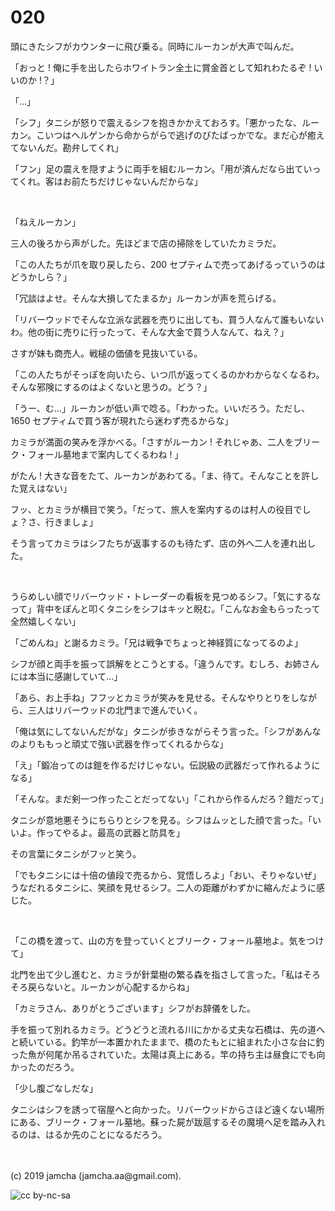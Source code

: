 

# 020

頭にきたシフがカウンターに飛び乗る。同時にルーカンが大声で叫んだ。

「おっと ! 俺に手を出したらホワイトラン全土に賞金首として知れわたるぞ ! いいのか !？」

「…」

「シフ」タニシが怒りで震えるシフを抱きかかえておろす。「悪かったな、ルーカン。こいつはヘルゲンから命からがらで逃げのびたばっかでな。まだ心が癒えてないんだ。勘弁してくれ」

「フン」足の震えを隠すように両手を組むルーカン。「用が済んだなら出ていってくれ。客はお前たちだけじゃないんだからな」

<br>

「ねえルーカン」

三人の後ろから声がした。先ほどまで店の掃除をしていたカミラだ。

「この人たちが爪を取り戻したら、200 セプティムで売ってあげるっていうのはどうかしら？」

「冗談はよせ。そんな大損してたまるか」ルーカンが声を荒らげる。

「リバーウッドでそんな立派な武器を売りに出しても、買う人なんて誰もいないわ。他の街に売りに行ったって、そんな大金で買う人なんて、ねえ？」

さすが妹も商売人。戦槌の価値を見抜いている。

「この人たちがそっぽを向いたら、いつ爪が返ってくるのかわからなくなるわ。そんな邪険にするのはよくないと思うの。どう？」

「うー、む…」ルーカンが低い声で唸る。「わかった。いいだろう。ただし、1650 セプティムで買う客が現れたら迷わず売るからな」

カミラが満面の笑みを浮かべる。「さすがルーカン ! それじゃあ、二人をブリーク・フォール墓地まで案内してくるわね ! 」

がたん ! 大きな音をたて、ルーカンがあわてる。「ま、待て。そんなことを許した覚えはない」

フッ、とカミラが横目で笑う。「だって、旅人を案内するのは村人の役目でしょ？さ、行きましょ」

そう言ってカミラはシフたちが返事するのも待たず、店の外へ二人を連れ出した。

<br>

うらめしい顔でリバーウッド・トレーダーの看板を見つめるシフ。「気にするなって」背中をぽんと叩くタニシをシフはキッと睨む。「こんなお金もらったって全然嬉しくない」

「ごめんね」と謝るカミラ。「兄は戦争でちょっと神経質になってるのよ」

シフが顔と両手を振って誤解をとこうとする。「違うんです。むしろ、お姉さんには本当に感謝していて…」

「あら、お上手ね」フフッとカミラが笑みを見せる。そんなやりとりをしながら、三人はリバーウッドの北門まで進んでいく。

「俺は気にしてないんだがな」タニシが歩きながらそう言った。「シフがあんなのよりももっと頑丈で強い武器を作ってくれるからな」

「え」「鍛冶ってのは鎧を作るだけじゃない。伝説級の武器だって作れるようになる」

「そんな。まだ剣一つ作ったことだってない」「これから作るんだろ？鎧だって」

タニシが意地悪そうにちらりとシフを見る。シフはムッとした顔で言った。「いいよ。作ってやるよ。最高の武器と防具を」

その言葉にタニシがフッと笑う。

「でもタニシには十倍の値段で売るから、覚悟しろよ」「おい、そりゃないぜ」うなだれるタニシに、笑顔を見せるシフ。二人の距離がわずかに縮んだように感じた。

<br>

「この橋を渡って、山の方を登っていくとブリーク・フォール墓地よ。気をつけて」

北門を出て少し進むと、カミラが針葉樹の繁る森を指さして言った。「私はそろそろ戻らないと。ルーカンが心配するからね」

「カミラさん、ありがとうございます」シフがお辞儀をした。

手を振って別れるカミラ。どうどうと流れる川にかかる丈夫な石橋は、先の道へと続いている。釣竿が一本置かれたままで、橋のたもとに組まれた小さな台に釣った魚が何尾か吊るされていた。太陽は真上にある。竿の持ち主は昼食にでも向かったのだろう。

「少し腹ごなしだな」

タニシはシフを誘って宿屋へと向かった。リバーウッドからさほど遠くない場所にある、ブリーク・フォール墓地。蘇った屍が跋扈するその魔境へ足を踏み入れるのは、はるか先のことになるだろう。

<br>
<br>
(c) 2019 jamcha (jamcha.aa@gmail.com).

![cc by-nc-sa](https://i.creativecommons.org/l/by-nc-sa/4.0/88x31.png)

